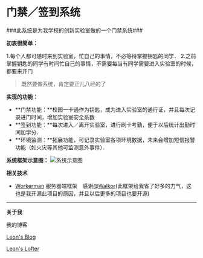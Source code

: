门禁／签到系统
==========
###此系统是为我学校的创新实验室做的一个门禁系统###


**初衷很简单：**

1.每个人都可随时来到实验室，忙自己的事情，不必等待掌握钥匙的同学．
2.之前掌握钥匙的同学有时间忙自己的事情，不需要每当有同学需要进入实验室的时候，都要来开门

>既然要做系统，肯定要正儿八经的了


**实现的功能：**



- **门禁功能：**校园一卡通作为钥匙，成为进入实验室的通行证，并且每次记录进门时间，增加实验室安全系数
- **签到功能：**每次进入／离开实验室，进行刷卡考勤，便于以后统计出勤时间加学分．
- **环境监测：**拓展功能，可记录实验室各项环境数据，未来会增加短信报警功能（如火灾等其他可监测意外事件）．


**系统框架示意图：**
![系统示意图](http://ww4.sinaimg.cn/large/005yyi5Jjw1en7ccjlcdlj30q80i6tam.jpg)

**相关技术**
- [Workerman](https://github.com/walkor/workerman) 服务器端框架　感谢[@Walkor](https://github.com/walkor)(此框架给我省了好多的力气，这也是我开源此项目的原因，并且以后更多的项目也要开源)


----------


**关于我**

我的博客


[Leon's Blog](http://leon.wxitsky.com)

[Leon's Lofter](http://leon-0516.lofter.com)


